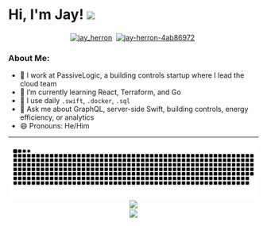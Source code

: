 <!--
**NeedleInAJayStack/NeedleInAJayStack** is a ✨ _special_ ✨ repository because its `README.md` (this file) appears on your GitHub profile.

Here are some ideas to get you started:

- 🔭 I’m currently working on ...
- 🌱 I’m currently learning ...
- 👯 I’m looking to collaborate on ...
- 🤔 I’m looking for help with ...
- 💬 Ask me about ...
- 📫 How to reach me: ...
- 😄 Pronouns: ...
- ⚡ Fun fact: ...
-->


# Hi, I'm Jay! <img src="https://github.com/TheDudeThatCode/TheDudeThatCode/blob/master/Assets/Hi.gif" width="29px">
<div align="center">
  <a href="https://gitlab.com/NeedleInAJayStack" target="blank"><img align="center" src="https://cdn.simpleicons.org/gitlab/white/" alt="jay_herron" height="20" width="20" /></a>&nbsp;
  <a href="https://www.linkedin.com/in/jay-herron-4ab86972/" target="blank"><img align="center" src="https://cdn.simpleicons.org/linkedin/white/" alt="jay-herron-4ab86972" height="20" width="20" /></a>&nbsp;
</div>

### About Me:
- 🏦 I work at PassiveLogic, a building controls startup where I lead the cloud team
- 🌱 I’m currently learning React, Terraform, and Go
- 🤔 I use daily ```.swift```, ```.docker```, ```.sql```
- 💬 Ask me about GraphQL, server-side Swift, building controls, energy efficiency, or analytics
- 😄 Pronouns: He/Him

---

<div align="center">
  <div>
    <picture>
      <source
        srcset="https://raw.githubusercontent.com/NeedleInAJaystack/NeedleInAJaystack/output/github-contribution-grid-snake-dark.svg"
        media="(prefers-color-scheme: dark)"
      />
      <source
        srcset="https://raw.githubusercontent.com/NeedleInAJaystack/NeedleInAJaystack/output/github-contribution-grid-snake.svg"
        media="(prefers-color-scheme: light), (prefers-color-scheme: no-preference)"
      />
      <img
        alt="github-snake"
        src="https://raw.githubusercontent.com/NeedleInAJaystack/NeedleInAJaystack/output/github-contribution-grid-snake.svg"
      >
    </picture>
  </div>
  <div>
    <img src=https://github-readme-stats.vercel.app/api?username=NeedleInAJayStack&show_icons=true&title_color=ffc857&icon_color=8ac926&text_color=daf7dc&bg_color=151515&hide=["stars"]>
  </div>
  <div>
    <img src=https://github-readme-stats.vercel.app/api/top-langs/?username=NeedleInAJayStack&layout=compact&text_color=daf7dc&bg_color=151515>
  </div>
</div>
